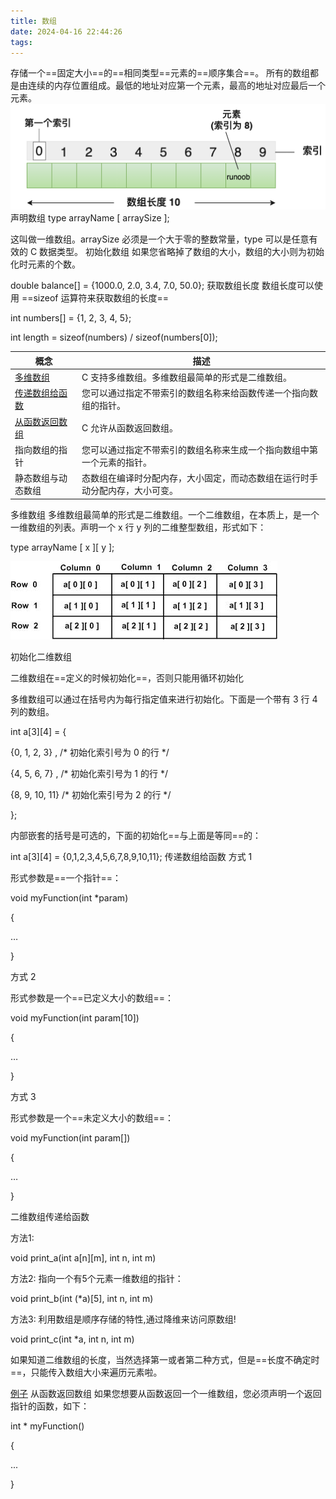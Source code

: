 ```yaml
---
title: 数组
date: 2024-04-16 22:44:26
tags: 
---
```


存储一个==固定大小==的==相同类型==元素的==顺序集合==。
所有的数组都是由连续的内存位置组成。最低的地址对应第一个元素，最高的地址对应最后一个元素。
![image1](Zassets/6d557066475642879b63989ed927296f.png)
声明数组
type arrayName \[ arraySize \];

这叫做一维数组。arraySize 必须是一个大于零的整数常量，type 可以是任意有效的 C 数据类型。
初始化数组
如果您省略掉了数组的大小，数组的大小则为初始化时元素的个数。

double balance\[\] = {1000.0, 2.0, 3.4, 7.0, 50.0};
获取数组长度
数组长度可以使用 ==sizeof 运算符来获取数组的长度==

int numbers\[\] = {1, 2, 3, 4, 5};

int length = sizeof(numbers) / sizeof(numbers\[0\]);

| 概念                                                                                                                                                                                                                                                            | 描述                                                                         |
|-----------------------------------------------------------------------------------------------------------------------------------------------------------------------------------------------------------------------------------------------------------------|------------------------------------------------------------------------------|
| [多维数组](onenote:#C%20数组&section-id={CFF18FC1-E8B4-4B47-B124-02C19DB5FA64}&page-id={915155A5-FE52-416C-A094-5FCAF83A1962}&object-id={DD9EFDBB-C229-0DB6-239C-60096768EBFC}&6D&base-path=https://d.docs.live.net/9a24641e4a3808cb/文档/专业/C语言.one)       | C 支持多维数组。多维数组最简单的形式是二维数组。                             |
| [传递数组给函数](onenote:#C%20数组&section-id={CFF18FC1-E8B4-4B47-B124-02C19DB5FA64}&page-id={915155A5-FE52-416C-A094-5FCAF83A1962}&object-id={B12C2DD7-BACC-09EC-0299-D8DFE528F95F}&31&base-path=https://d.docs.live.net/9a24641e4a3808cb/文档/专业/C语言.one) | 您可以通过指定不带索引的数组名称来给函数传递一个指向数组的指针。             |
| [从函数返回数组](onenote:#C%20数组&section-id={CFF18FC1-E8B4-4B47-B124-02C19DB5FA64}&page-id={915155A5-FE52-416C-A094-5FCAF83A1962}&object-id={36D9AAC6-6A26-0EB0-13EC-CD899402D2E8}&48&base-path=https://d.docs.live.net/9a24641e4a3808cb/文档/专业/C语言.one) | C 允许从函数返回数组。                                                       |
| 指向数组的指针                                                                                                                                                                                                                                                  | 您可以通过指定不带索引的数组名称来生成一个指向数组中第一个元素的指针。       |
| 静态数组与动态数组                                                                                                                                                                                                                                              | 态数组在编译时分配内存，大小固定，而动态数组在运行时手动分配内存，大小可变。 |

多维数组
多维数组最简单的形式是二维数组。一个二维数组，在本质上，是一个一维数组的列表。声明一个 x 行 y 列的二维整型数组，形式如下：

type arrayName \[ x \]\[ y \];

![image2](Zassets/983f1baa47984f5cabbc401c4767b3e9.jpg)

初始化二维数组

二维数组在==定义的时候初始化==，否则只能用循环初始化

多维数组可以通过在括号内为每行指定值来进行初始化。下面是一个带有 3 行 4 列的数组。

int a\[3\]\[4\] = {

{0, 1, 2, 3} , /\* 初始化索引号为 0 的行 \*/

{4, 5, 6, 7} , /\* 初始化索引号为 1 的行 \*/

{8, 9, 10, 11} /\* 初始化索引号为 2 的行 \*/

};

内部嵌套的括号是可选的，下面的初始化==与上面是等同==的：

int a\[3\]\[4\] = {0,1,2,3,4,5,6,7,8,9,10,11};
传递数组给函数
方式 1

形式参数是==一个指针==：

void myFunction(int \*param)

{

…

}

方式 2

形式参数是一个==已定义大小的数组==：

void myFunction(int param\[10\])

{

…

}

方式 3

形式参数是一个==未定义大小的数组==：

void myFunction(int param\[\])

{

…

}

二维数组传递给函数

方法1:

void print_a(int a\[n\]\[m\], int n, int m)

方法2: 指向一个有5个元素一维数组的指针：

void print_b(int (\*a)\[5\], int n, int m)

方法3: 利用数组是顺序存储的特性,通过降维来访问原数组!

void print_c(int \*a, int n, int m)

如果知道二维数组的长度，当然选择第一或者第二种方式，但是==长度不确定时==，只能传入数组大小来遍历元素啦。

[例子](https://www.runoob.com/cprogramming/c-passing-arrays-to-functions.html#:~:text=75-,%E4%BA%8C%E7%BB%B4%E6%95%B0%E7%BB%84%E4%BC%A0%E9%80%92%E7%BB%99%E5%87%BD%E6%95%B0,-%E5%88%97%E4%B8%BE%20C%20%E8%AF%AD%E8%A8%80)
从函数返回数组
如果您想要从函数返回一个一维数组，您必须声明一个返回指针的函数，如下：

int \* myFunction()

{

...

}
